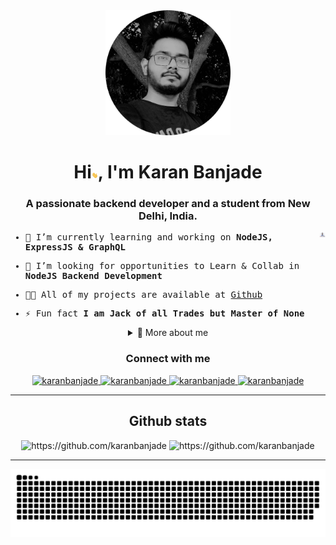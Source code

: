 <div align="center">
  <img width="200rem" height="auto" src="./resources/img/agProfile.png"/>
  <h1>Hi<img width="10px" src="./resources/img/waving.gif">, I'm Karan Banjade</h1>
  <h3>A passionate backend developer and a student from New Delhi, India.</h3>
</div>

<div>
  <samp>
  <img align="right" width="10rem" height="auto" src="./resources/img/geek.gif"/>

- 🌱 I’m currently learning and working on **NodeJS, ExpressJS & GraphQL**

- 🤝 I’m looking for opportunities to Learn & Collab in **NodeJS Backend Development**

- 👨‍💻 All of my projects are available at [Github](https://github.com/karanbanjade)

- ⚡ Fun fact **I am Jack of all Trades but Master of None**
  </samp>
</div>

<details align="center">
<summary>🔬 More about me</summary>

<div>
  <div align="center">
    <h1>Knowledge Base</h1>
    <img width="500rem" height="auto" src="./resources/img/coders-prog.gif"/>
  </div>

  <div align="center">
    <h3>Languages</h3>
    <a href="https://www.cprogramming.com/" target="_blank"> 
      <img src="https://img.shields.io/badge/C%20programming-A8B9CC.svg?style=for-the-badge&logo=c&logoColor=white"
        alt="c programming"/>
    </a>
    <a href="https://www.cplusplus.com/" target="_blank"> 
      <img src="https://img.shields.io/badge/c++-%2300599C.svg?style=for-the-badge&logo=c%2B%2B&logoColor=white"
        alt="c++ programming"/>
    </a>
    <a href="https://www.python.org/" target="_blank"> 
      <img src="https://img.shields.io/badge/Python-3776AB?style=for-the-badge&logo=python&logoColor=white" 
        alt="python"/> 
    </a>
    <a href="https://developer.mozilla.org/en-US/docs/Web/JavaScript" target="_blank"> 
      <img src="https://img.shields.io/badge/Javascript-F7DF1E.svg?style=for-the-badge&logo=javascript&logoColor=black"
        alt="javascript"/> 
    </a>
    <a href="https://www.w3.org/html/" target="_blank"> 
      <img src="https://img.shields.io/badge/html5-%23E34F26.svg?style=for-the-badge&logo=html5&logoColor=white"
      alt="HTML5"/> 
    </a>
    <a href="https://www.w3schools.com/css/" target="_blank">
      <img src="https://img.shields.io/badge/css3-%231572B6.svg?style=for-the-badge&logo=css3&logoColor=white"
        alt="CSS3"/>
    </a>
  </div>

  <div align="center">
    <h3>Frontend</h3>
    <a href="https://getbootstrap.com" target="_blank">
      <img src="https://img.shields.io/badge/bootstrap-7952B3.svg?style=for-the-badge&logo=bootstrap&logoColor=white"
        alt="bootstrap"/>
    </a>
    <a href="https://bulma.io/" target="_blank">
      <img src="https://img.shields.io/badge/bulma-00D1B2.svg?style=for-the-badge&logo=bulma&logoColor=white"
        alt="bulma"/>
    </a>
    <a href="https://reactjs.org/" target="_blank"> 
      <img src="https://img.shields.io/badge/reactjs-61DAFB.svg?style=for-the-badge&logo=react&logoColor=black"
        alt="react"/> 
    </a>
    <a href="https://pandas.pydata.org/" target="_blank"> 
      <img src="https://img.shields.io/badge/Pandas-2C2D72?style=for-the-badge&logo=pandas&logoColor=white"
        alt="pandas"/> 
    </a>
  </div>

  <div align="center">
    <h3>Backend</h3>
    <a href="https://nodejs.org" target="_blank"> 
      <img src="https://img.shields.io/badge/node.js-339933.svg?style=for-the-badge&logo=nodedotjs&logoColor=white"
        alt="nodejs"/>
    <a href="https://graphql.org" target="_blank">
      <img src="https://img.shields.io/badge/graphql-E10098.svg?style=for-the-badge&logo=graphql&logoColor=white" alt="graphql" />
    </a>
    <a href="https://sequelize.org" target="_blank">
      <img src="https://img.shields.io/badge/sequelize-52B0E7?style=for-the-badge&logo=sequelize&logoColor=white" alt="sequelize" />
    </a>
  </div>

  <div align="center">
    <h3>Database</h3>
    <a href="https://www.postgresql.org" target="_blank"> 
      <img src="https://img.shields.io/badge/postgreSQL-4169E1.svg?style=for-the-badge&logo=postgresql&logoColor=white"
        alt="postgresql"/> 
    </a>
    <a href="https://www.sqlite.org/" target="_blank"> 
      <img src="https://img.shields.io/badge/sqlite-003B57.svg?style=for-the-badge&logo=sqlite&logoColor=white"
        alt="sqlite"/> 
    </a>
    <a href="https://www.mysql.com/" target="_blank"> 
      <img src="https://img.shields.io/badge/mysql-%2300f.svg?style=for-the-badge&logo=mysql&logoColor=white"
        alt="MySQL"/> 
    </a>
    <a href="https://www.mongodb.com/" target="_blank"> 
      <img src="https://img.shields.io/badge/mongodb-47A248.svg?style=for-the-badge&logo=mongodb&logoColor=white"
        alt="mongodb"/> 
    </a>
  </div>

  <div align="center">
    <h3>Cloud & Hosting</h3>    
    <a href="https://firebase.google.com/" target="_blank">
      <img src="https://img.shields.io/badge/firebase-FFCA28.svg?style=for-the-badge&logo=firebase&logoColor=black" alt="firebase"/>
    </a>
    <a href="https://netlify.com/" target="_blank">
      <img src="https://img.shields.io/badge/netlify-00C7B7.svg?style=for-the-badge&logo=netlify&logoColor=black" alt="firebase"/>
    </a>
    <a href="https://vercel.com" target="_blank">
      <img src="https://img.shields.io/badge/vercel-%23000000.svg?style=for-the-badge&logo=vercel&logoColor=white" alt="Vercel"/>
    </a>
    <a href="https://heroku.com" target="_blank"> 
      <img src="https://img.shields.io/badge/heroku-430098.svg?style=for-the-badge&logo=heroku&logoColor=white"
        alt="heroku"/> 
    </a> 
  </div>

  

  <div align="center">
    <h3>Version Control & CI/CD</h3>
    <a href="https://git-scm.com/" target="_blank">
      <img src="https://img.shields.io/badge/git-F05032.svg?style=for-the-badge&logo=git&logoColor=white"
        alt="git"/>
    </a>
    <a href="https://github.com/karanbanjade" target="_blank">
      <img src="https://img.shields.io/badge/github-181717.svg?style=for-the-badge&logo=github&logoColor=white" alt="github" />
    </a>
  </div>

  <div align="center">
    <h3>Preferred IDEs  & Tools</h3>
    <a href="https://eclipse.org" target="_blank">
      <img src="https://img.shields.io/badge/eclipse-2C2255.svg?style=for-the-badge&logo=eclipse&logoColor=white" alt="eclipse IDE"/> 
    </a>
    <a href="https://code.visualstudio.com/" target="_blank">
      <img src="https://img.shields.io/badge/vscode-007ACC.svg?style=for-the-badge&logo=visualstudiocode&logoColor=white" alt="vsCode"/> 
    </a>
    <a href="https://www.jetbrains.com/" target="_blank">
      <img src="https://img.shields.io/badge/jetbrains%20IDE-000000.svg?style=for-the-badge&logo=jetbrains&logoColor=white" alt="jetbrains" />
    </a>
    <a href="https://postman.com" target="_blank"> 
      <img src="https://img.shields.io/badge/postman-FF6C37.svg?style=for-the-badge&logo=postman&logoColor=white" alt="postman"/>
    </a>
    <a href="https://www.virtualbox.org/" target="_blank">
      <img src="https://img.shields.io/badge/virtualbox-183A61.svg?style=for-the-badge&logo=virtualbox&logoColor=white"
        alt="virtualbox"/>
    </a>
    <a href="https://www.anaconda.com/" target="_blank">
      <img src="https://img.shields.io/badge/conda-342B029.svg?&style=for-the-badge&logo=anaconda&logoColor=white"
        alt="virtualbox"/>
    </a>
  </div>
</div>
</details>

<div align="center">
  <h3>Connect with me</h3>
  <div>
    <a  href="https://www.linkedin.com/in/karan-banjade-929b9a167/" target="_blank">
      <img src="https://img.shields.io/badge/Linked%20In-0A66C2.svg?style=for-the-badge&logo=linkedin&logoColor=white" alt="karanbanjade"/>
    </a>
    <a href="https://twitter.com/Mr_Banjade" target="_blank">
      <img src="https://img.shields.io/badge/Twitter-1DA1F2.svg?style=for-the-badge&logo=twitter&logoColor=white" alt="karanbanjade"/>
    </a>
    <a href="https://www.instagram.com/the_bibliographic/" target="_blank">
      <img src="https://img.shields.io/badge/Instagram-E4405F?style=for-the-badge&logo=instagram&logoColor=white" alt="karanbanjade"/>
    </a>
    <a href="https://www.hackerrank.com/karan_banjade" target="_blank">
      <img src="https://img.shields.io/badge/-Hackerrank-2EC866?style=for-the-badge&logo=HackerRank&logoColor=white" alt="karanbanjade"/>
    </a>
  </div>
</div>
<hr>

<div align="center">
  <h2>Github stats</h2> 
  <img src="https://github-readme-stats.vercel.app/api?username=karanbanjade&show_icons=true&theme=tokyonight&hide_border=true&locale=en"
    alt="https://github.com/karanbanjade" />
  <img src="https://github-readme-streak-stats.herokuapp.com/?user=karanbanjade&theme=material-palenight" alt="https://github.com/karanbanjade" />
</div>
<hr>

<div align="center">
  <img  src="resources/img/github-contribution-grid-snake.svg"
    alt="karanbanjade" />
</div>
